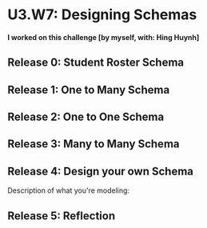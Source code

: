 # U3.W7: Designing Schemas


#### I worked on this challenge [by myself, with: Hing Huynh]


## Release 0: Student Roster Schema
<!-- display your image inline here -->


## Release 1: One to Many Schema
<!-- display your image inline here -->


## Release 2: One to One Schema
<!-- display your image inline here -->


## Release 3: Many to Many Schema
<!-- display your image inline here -->


## Release 4: Design your own Schema
Description of what you're modeling: 

<!-- display your one-to-one image inline here -->
<!-- display your many-to-many image inline here -->

## Release 5: Reflection
